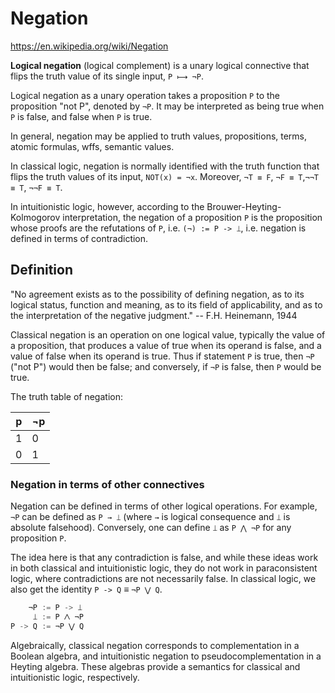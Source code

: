 # Negation

https://en.wikipedia.org/wiki/Negation

**Logical negation** (logical complement) is a unary logical connective that flips the truth value of its single input, `P ⟼ ¬P`.

Logical negation as a unary operation takes a proposition `P` to the proposition "not P", denoted by `¬P`. It may be interpreted as being true when `P` is false, and false when `P` is true.

In general, negation may be applied to truth values, propositions, terms, atomic formulas, wffs, semantic values.

In classical logic, negation is normally identified with the truth function that flips the truth values of its input, `NOT(x) = ¬x`. Moreover, `¬T ≡ F`, `¬F ≡ T`,`¬¬T ≡ T`, `¬¬F ≡ T`.

In intuitionistic logic, however, according to the Brouwer-Heyting-Kolmogorov interpretation, the negation of a proposition `P` is the proposition whose proofs are the refutations of `P`, i.e. `(¬) := P -> ⟘`, i.e. negation is defined in terms of contradiction.

## Definition

"No agreement exists as to the possibility of defining negation, as to its logical status, function and meaning, as to its field of applicability, and as to the interpretation of the negative judgment." -- F.H. Heinemann, 1944

Classical negation is an operation on one logical value, typically the value of a proposition, that produces a value of true when its operand is false, and a value of false when its operand is true. Thus if statement `P` is true, then `¬P` ("not P") would then be false; and conversely, if `¬P` is false, then `P` would be true.

The truth table of negation:

p | ¬p
--|----
1 | 0
0 | 1


### Negation in terms of other connectives

Negation can be defined in terms of other logical operations. For example, `¬P` can be defined as `P → ⟘` (where `→` is logical consequence and `⟘` is absolute falsehood). Conversely, one can define `⟘` as `P ⋀ ¬P` for any proposition `P`.

The idea here is that any contradiction is false, and while these ideas work in both classical and intuitionistic logic, they do not work in paraconsistent logic, where contradictions are not necessarily false. In classical logic, we also get the identity `P -> Q` ≡ `¬P ⋁ Q`.

```js
    ¬P := P -> ⟘
     ⟘ := P ⋀ ¬P
P -> Q := ¬P ⋁ Q
```

Algebraically, classical negation corresponds to complementation in a Boolean algebra, and intuitionistic negation to pseudocomplementation in a Heyting algebra. These algebras provide a semantics for classical and intuitionistic logic, respectively.
